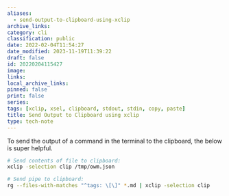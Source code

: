 ```yaml
---
aliases:
  - send-output-to-clipboard-using-xclip
archive_links: 
category: cli
classification: public
date: 2022-02-04T11:54:27
date_modified: 2023-11-19T11:39:22
draft: false
id: 20220204115427
image: 
links: 
local_archive_links: 
pinned: false
print: false
series: 
tags: [xclip, xsel, clipboard, stdout, stdin, copy, paste]
title: Send Output to Clipboard using xclip
type: tech-note
---
```


To send the output of a command in the terminal to the clipboard, the below is super helpful.

```sh
# Send contents of file to clipboard:
xclip -selection clip /tmp/owm.json

# Send pipe to clipboard:
rg --files-with-matches "^tags: \[\]" *.md | xclip -selection clip
```

